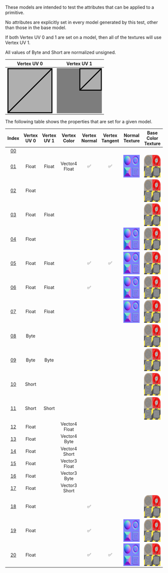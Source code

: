 These models are intended to test the attributes that can be applied to a primitive.  

No attributes are explicitly set in every model generated by this test, other than those in the base model.  

If both Vertex UV 0 and 1 are set on a model, then all of the textures will use Vertex UV 1.

All values of Byte and Short are normalized unsigned.

 Vertex UV 0 |  Vertex UV 1
:---: | :---:
<img src="./Icon_UVspace0.png" height="144" width="144" align="middle"> | <img src="./Icon_UVspace1.png" height="144" width="144" align="middle">

The following table shows the properties that are set for a given model.  


Index | Vertex UV 0 | Vertex UV 1 | Vertex Color | Vertex Normal | Vertex Tangent | Normal Texture | Base Color Texture
:---: | :---: | :---: | :---: | :---: | :---: | :---: | :---:
[00](./Primitive_Attribute_00.gltf) |   |   |   |   |   |   |  
[01](./Primitive_Attribute_01.gltf) | Float | Float | Vector4 Float | :white_check_mark: | :white_check_mark: | <img src="./Texture_normal.png" height="72" width="72" align="middle"> | <img src="./Texture_baseColor.png" height="72" width="72" align="middle">
[02](./Primitive_Attribute_02.gltf) | Float |   |   |   |   |   | <img src="./Texture_baseColor.png" height="72" width="72" align="middle">
[03](./Primitive_Attribute_03.gltf) | Float | Float |   |   |   |   | <img src="./Texture_baseColor.png" height="72" width="72" align="middle">
[04](./Primitive_Attribute_04.gltf) | Float |   |   |   |   | <img src="./Texture_normal.png" height="72" width="72" align="middle"> | <img src="./Texture_baseColor.png" height="72" width="72" align="middle">
[05](./Primitive_Attribute_05.gltf) | Float | Float |   | :white_check_mark: | :white_check_mark: | <img src="./Texture_normal.png" height="72" width="72" align="middle"> | <img src="./Texture_baseColor.png" height="72" width="72" align="middle">
[06](./Primitive_Attribute_06.gltf) | Float | Float |   | :white_check_mark: |   | <img src="./Texture_normal.png" height="72" width="72" align="middle"> | <img src="./Texture_baseColor.png" height="72" width="72" align="middle">
[07](./Primitive_Attribute_07.gltf) | Float | Float |   |   |   | <img src="./Texture_normal.png" height="72" width="72" align="middle"> | <img src="./Texture_baseColor.png" height="72" width="72" align="middle">
[08](./Primitive_Attribute_08.gltf) | Byte |   |   |   |   |   | <img src="./Texture_baseColor.png" height="72" width="72" align="middle">
[09](./Primitive_Attribute_09.gltf) | Byte | Byte |   |   |   |   | <img src="./Texture_baseColor.png" height="72" width="72" align="middle">
[10](./Primitive_Attribute_10.gltf) | Short |   |   |   |   |   | <img src="./Texture_baseColor.png" height="72" width="72" align="middle">
[11](./Primitive_Attribute_11.gltf) | Short | Short |   |   |   |   | <img src="./Texture_baseColor.png" height="72" width="72" align="middle">
[12](./Primitive_Attribute_12.gltf) | Float |   | Vector4 Float |   |   |   |  
[13](./Primitive_Attribute_13.gltf) | Float |   | Vector4 Byte |   |   |   |  
[14](./Primitive_Attribute_14.gltf) | Float |   | Vector4 Short |   |   |   |  
[15](./Primitive_Attribute_15.gltf) | Float |   | Vector3 Float |   |   |   |  
[16](./Primitive_Attribute_16.gltf) | Float |   | Vector3 Byte |   |   |   |  
[17](./Primitive_Attribute_17.gltf) | Float |   | Vector3 Short |   |   |   |  
[18](./Primitive_Attribute_18.gltf) | Float |   |   | :white_check_mark: |   |   | <img src="./Texture_baseColor.png" height="72" width="72" align="middle">
[19](./Primitive_Attribute_19.gltf) | Float |   |   | :white_check_mark: |   | <img src="./Texture_normal.png" height="72" width="72" align="middle"> | <img src="./Texture_baseColor.png" height="72" width="72" align="middle">
[20](./Primitive_Attribute_20.gltf) | Float |   |   | :white_check_mark: | :white_check_mark: | <img src="./Texture_normal.png" height="72" width="72" align="middle"> | <img src="./Texture_baseColor.png" height="72" width="72" align="middle">
 
